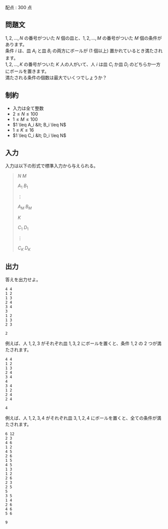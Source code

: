 配点 : $300$ 点

## 問題文

$1, 2, \dots, N$ の番号がついた $N$ 個の皿と、$1, 2, \dots, M$ の番号がついた $M$ 個の条件があります。<br>
条件 $i$ は、皿 $A_i$ と皿 $B_i$ の両方にボールが ($1$ 個以上) 置かれているとき満たされます。<br>
$1, 2, \dots, K$ の番号がついた $K$ 人の人がいて、人 $i$ は皿 $C_i$ か皿 $D_i$ のどちらか一方にボールを置きます。<br>
満たされる条件の個数は最大でいくつでしょうか？

## 制約

- 入力は全て整数
- $2 \leq N \leq 100$
- $1 \leq M \leq 100$
- $1 \leq A_i &lt; B_i \leq N$
- $1 \leq K \leq 16$
- $1 \leq C_i &lt; D_i \leq N$

## 入力

入力は以下の形式で標準入力から与えられる。

> $N$ $M$
> 
> $A_1$ $B_1$
> 
> $\vdots$
> 
> $A_M$ $B_M$
> 
> $K$
> 
> $C_1$ $D_1$
> 
> $\vdots$
> 
> $C_K$ $D_K$

## 出力

答えを出力せよ。

```input1
4 4
1 2
1 3
2 4
3 4
3
1 2
1 3
2 3
```

```output1
2
```

例えば、人 $1, 2, 3$ がそれぞれ皿 $1, 3, 2$ にボールを置くと、条件 $1, 2$ の $2$ つが満たされます。

```input2
4 4
1 2
1 3
2 4
3 4
4
3 4
1 2
2 4
2 4
```

```output2
4
```

例えば、人 $1, 2, 3, 4$ がそれぞれ皿 $3, 1, 2, 4$ にボールを置くと、全ての条件が満たされます。

```input3
6 12
2 3
4 6
1 2
4 5
2 6
1 5
4 5
1 3
1 2
2 6
2 3
2 5
5
3 5
1 4
2 6
4 6
5 6
```

```output3
9
```